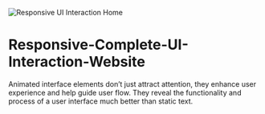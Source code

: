 ![Responsive UI Interaction Home](https://user-images.githubusercontent.com/82109268/135729444-3b3b1e9e-a180-4eb0-8fdd-e542a7bf7328.jpg)
# Responsive-Complete-UI-Interaction-Website

Animated interface elements don’t just attract attention, they enhance user experience and help guide user flow. They reveal the functionality and process of a user interface much better than static text.
